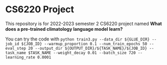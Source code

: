 # CS6220 Project

This repository is for 2022-2023 semester 2 CS6220 project named **What does a pre-trained climatology language model learn?**

You can try the code with `python train3.py
    --data_dir ${GLUE_DIR}
    --job_id ${JOB_ID}
    --warmup_proportion 0.1
    --num_train_epochs 50
    --eval_step 20
    --output_dir ${OUTPUT_DIR}/${TASK_NAME}/${JOB_ID}
    --task_name $TASK_NAME
    --weight_decay 0.01
    --batch_size 720
    --learning_rate 0.0001`
